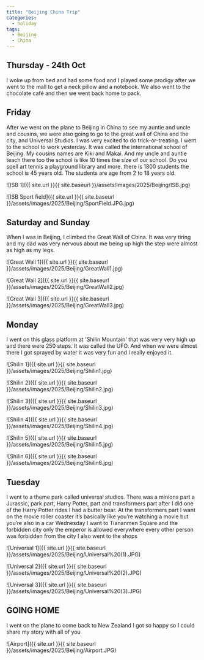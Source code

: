 ```yaml
---
title: "Beijing China Trip"
categories:
  - holiday
tags:
  - Beijing
  - China
---
```


## Thursday - 24th Oct 

I woke up from bed and had some food and I played some prodigy after we went to the mall to get a neck pillow and a notebook. We also went to the chocolate café and then we went back home to pack. 

## Friday 

After we went on the plane to Beijing in China to see my auntie and uncle and cousins, we were also going to go to the great wall of China and the city, and Universal Studios. I was very excited to do trick-or-treating. I went to the school to work yesterday. It was called the international school of Beijing. My cousins names are Kiki and Makai. And my uncle and auntie teach there too the school is like 10 times the size of our school. Do you spell art tennis a playground library and more. there is 1800 students the school is 45 years old. The students are age from 2 to 18 years old.

![ISB 1]({{ site.url }}{{ site.baseurl }}/assets/images/2025/Beijing/ISB.jpg)

![ISB Sport field]({{ site.url }}{{ site.baseurl }}/assets/images/2025/Beijing/SportField.JPG.jpg)

## Saturday and Sunday 

When I was in Beijing, I climbed the Great Wall of China. It was very tiring and my dad was very nervous about me being up high the step were almost as high as my legs.

![Great Wall 1]({{ site.url }}{{ site.baseurl }}/assets/images/2025/Beijing/GreatWall1.jpg)

![Great Wall 2]({{ site.url }}{{ site.baseurl }}/assets/images/2025/Beijing/GreatWall2.jpg)

![Great Wall 3]({{ site.url }}{{ site.baseurl }}/assets/images/2025/Beijing/GreatWall3.jpg)


## Monday 

I went on this glass platform at 'Shilin Mountain' that was very very high up and there were 250 steps. It was called the UFO. And when we were almost there I got sprayed by water it was very fun and I really enjoyed it.

![Shilin 1]({{ site.url }}{{ site.baseurl }}/assets/images/2025/Beijing/Shilin1.jpg)

![Shilin 2]({{ site.url }}{{ site.baseurl }}/assets/images/2025/Beijing/Shilin2.jpg)

![Shilin 3]({{ site.url }}{{ site.baseurl }}/assets/images/2025/Beijing/Shilin3.jpg)

![Shilin 4]({{ site.url }}{{ site.baseurl }}/assets/images/2025/Beijing/Shilin4.jpg)

![Shilin 5]({{ site.url }}{{ site.baseurl }}/assets/images/2025/Beijing/Shilin5.jpg)

![Shilin 6]({{ site.url }}{{ site.baseurl }}/assets/images/2025/Beijing/Shilin6.jpg)

## Tuesday

I went to a theme park called universal studios. There was a minions part a Jurassic, park part, Harry Potter, part and transformers part after I did one of the Harry Potter rides I had a butter bear. At the transformers part I want on the movie roller coaster it’s basically like you’re watching a movie but you’re also in a car Wednesday I want to Tiananmen Square and the forbidden city only the emperor is allowed everywhere every other person was forbidden from the city I also went to the shops 

![Universal 1]({{ site.url }}{{ site.baseurl }}/assets/images/2025/Beijing/Universal%20(1).JPG)

![Universal 2]({{ site.url }}{{ site.baseurl }}/assets/images/2025/Beijing/Universal%20(2).JPG) 

![Universal 3]({{ site.url }}{{ site.baseurl }}/assets/images/2025/Beijing/Universal%20(3).JPG) 

## GOING HOME

I went on the plane to come back to New Zealand I got so happy so I could share my story with all of you

![Airport]({{ site.url }}{{ site.baseurl }}/assets/images/2025/Beijing/Airport.JPG) 